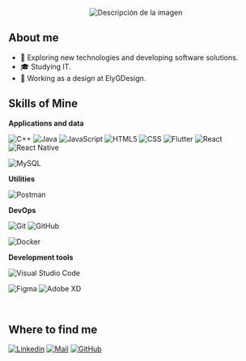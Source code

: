 

<p align="center">
  <img src="https://fontmeme.com/temporary/13dcd11b68b065bd1a221443b358e234.png" alt="Descripción de la imagen">
</p>

## About me
- 🤔 Exploring new technologies and developing software solutions.
- 🎓 Studying IT.
- 💼 Working as a design at ElyGDesign.


## Skills of Mine

**Applications and data**

![C++](https://img.shields.io/badge/-C++-333333?style=flat&logo=C%2B%2B&logoColor=00599C)
![Java](https://img.shields.io/badge/-Java-333333?style=flat&logo=Java&logoColor=007396)
![JavaScript](https://img.shields.io/badge/-JavaScript-333333?style=flat&logo=javascript)
![HTML5](https://img.shields.io/badge/-HTML5-333333?style=flat&logo=HTML5)
![CSS](https://img.shields.io/badge/-CSS-333333?style=flat&logo=CSS3&logoColor=1572B6)
![Flutter](https://img.shields.io/badge/-Flutter-333333?style=flat&logo=Flutter)
![React](https://img.shields.io/badge/-React-333333?style=flat&logo=react)
![React Native](https://img.shields.io/badge/-React%20Native-333333?style=flat&logo=react)

![MySQL](https://img.shields.io/badge/-MySQL-333333?style=flat&logo=mysql)

**Utilities**


![Postman](https://img.shields.io/badge/-Postman-333333?style=flat&logo=postman)

**DevOps**

![Git](https://img.shields.io/badge/-Git-333333?style=flat&logo=git)
![GitHub](https://img.shields.io/badge/-GitHub-333333?style=flat&logo=github)

![Docker](https://img.shields.io/badge/-Docker-333333?style=flat&logo=docker)


**Development tools**

![Visual Studio Code](https://img.shields.io/badge/-Visual%20Studio%20Code-333333?style=flat&logo=visual-studio-code&logoColor=007ACC)


![Figma](https://img.shields.io/badge/-Figma-333333?style=flat&logo=figma&logoColor=007ACC)
![Adobe XD](https://img.shields.io/badge/-Adobe%20XD-333333?style=flat&logo=adobe-xd&logoColor=007ACC)

<br/>



## Where to find me

[![Linkedin](https://img.icons8.com/nolan/64/linkedin.png)](www.linkedin.com/in/𝔼𝕝𝕚𝕫𝕒𝕓𝕖𝕥-𝕊𝕒𝕟𝕥𝕒𝕟𝕒-452936252)
[![Mail](https://img.icons8.com/nolan/64/gmail.png)](mailto:ely_mariano_as@hotmail.com)
[![GitHub](https://img.icons8.com/nolan/64/github.png)](https://github.com/ElyFj)
